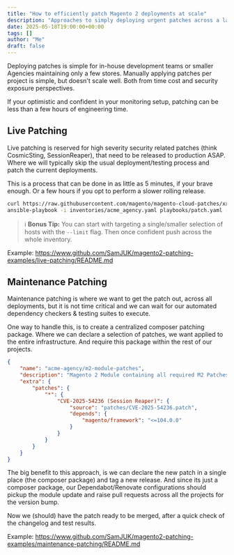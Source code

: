 ```yaml
---
title: "How to efficiently patch Magento 2 deployments at scale"
description: "Approaches to simply deploying urgent patches across a large inventory of Magento 2 deployments"
date: 2025-05-18T19:00:00+00:00
tags: []
author: "Me"
draft: false
---
```


Deploying patches is simple for in-house development teams or smaller Agencies maintaining only a few stores. Manually applying patches per project is simple, but doesn't scale well. Both from time cost and security exposure perspectives. 

If your optimistic and confident in your monitoring setup, patching can be less than a few hours of engineering time.

## Live Patching

Live patching is reserved for high severity security related patches (think CosmicSting, SessionReaper), that need to be released to production ASAP. Where we will typically skip the usual deployment/testing process and patch the current deployments.

This is a process that can be done in as little as 5 minutes, if your brave enough. Or a few hours if you opt to perform a slower rolling release.

```sh
curl https://raw.githubusercontent.com/magento/magento-cloud-patches/xxxx.patch > patches/CVE-2025-54236.patch
ansible-playbook -i inventories/acme_agency.yaml playbooks/patch.yaml -e patch_file=patches/CVE-2025-54236.patch
```

> ℹ **Bonus Tip:** You can start with targeting a single/smaller selection of hosts with the `--limit` flag. Then once confident push across the whole inventory.

Example: https://www.github.com/SamJUK/magento2-patching-examples/live-patching/README.md

## Maintenance Patching

Maintenance patching is where we want to get the patch out, across all deployments, but it is not time critical and we can wait for our automated dependency checkers & testing suites to execute.

One way to handle this, is to create a centralized composer patching package. Where we can declare a selection of patches, we want applied to the entire infrastructure. And require this package within the rest of our projects. 

```json
{
    "name": "acme-agency/m2-module-patches",
    "description": "Magento 2 Module containing all required M2 Patches",
    "extra": {
        "patches": {
            "*": {
                "CVE-2025-54236 (Session Reaper)": {
                    "source": "patches/CVE-2025-54236.patch",
                    "depends": {
                        "magento/framework": "<=104.0.0"
                    }
                }
            }
        }
    }
}
```

The big benefit to this approach, is we can declare the new patch in a single place (the composer package) and tag a new release. And since its just a composer package, our Dependabot/Renovate configurations should pickup the module update and raise pull requests across all the projects for the version bump. 

Now we (should) have the patch ready to be merged, after a quick check of the changelog and test results.

Example: https://www.github.com/SamJUK/magento2-patching-examples/maintenance-patching/README.md